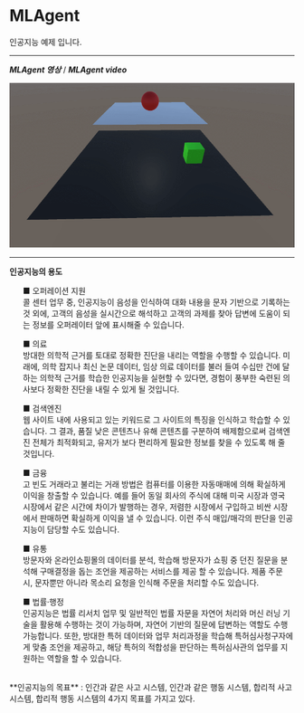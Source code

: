 # MLAgent
 인공지능 예제 입니다.

***
***MLAgent 영상*** / ***MLAgent video***

![MLAgent](./Image/GIF.gif)

***

**인공지능의 용도**

<ul> ■ 오퍼레이션 지원 <br>
콜 센터 업무 중, 인공지능이 음성을 인식하여 대화 내용을 문자 기반으로 기록하는 것 외에, 고객의 음성을 실시간으로 해석하고 고객의 과제를 찾아 답변에 도움이 되는 정보를 오퍼레이터 앞에 표시해줄 수 있습니다. <br>
</ul>

<ul>■ 의료 <br>
방대한 의학적 근거를 토대로 정확한 진단을 내리는 역할을 수행할 수 있습니다. 미래에, 의학 잡지나 최신 논문 데이터, 임상 의료 데이터를 불러 들여 수십만 건에 달하는 의학적 근거를 학습한 인공지능을 실현할 수 있다면, 경험이 풍부한 숙련된 의사보다 정확한 진단을 내릴 수 있게 될 것입니다. </br>
</ul>

<ul>■ 검색엔진 <br>
웹 사이트 내에 사용되고 있는 키워드로 그 사이트의 특징을 인식하고 학습할 수 있습니다. 그 결과, 품질 낮은 콘텐츠나 유해 콘텐츠를 구분하여 배제함으로써 검색엔진 전체가 최적화되고, 유저가 보다 편리하게 필요한 정보를 찾을 수 있도록 해 줄 것입니다. <br>
</ul>

<ul>■ 금융 <br>
고 빈도 거래라고 불리는 거래 방법은 컴퓨터를 이용한 자동매매에 의해 확실하게 이익을 창출할 수 있습니다. 예를 들어 동일 회사의 주식에 대해 미국 시장과 영국 시장에서 같은 시간에 차이가 발행하는 경우, 저렴한 시장에서 구입하고 비싼 시장에서 판매하면 확실하게 이익을 낼 수 있습니다. 이런 주식 매입/매각의 판단을 인공지능이 담당할 수도 있습니다. <br>
</ul>

<ul>■ 유통 <br>
방문자와 온라인쇼핑몰의 데이터를 분석, 학습해 방문자가 쇼핑 중 던진 질문을 분석해 구매결정을 돕는 조언을 제공하는 서비스를 제공 할 수 있습니다. 제품 주문 시, 문자뿐만 아니라 목소리 요청을 인식해 주문을 처리할 수도 있습니다. </br>
</ul>

<ul>■ 법률·행정 <br>
인공지능은 법률 리서치 업무 및 일반적인 법률 자문을 자연어 처리와 머신 러닝 기술을 활용해 수행하는 것이 가능하며, 자연어 기반의 질문에 답변하는 역할도 수행 가능합니다. 또한, 방대한 특허 데이터와 업무 처리과정을 학습해 특허심사청구자에게 맞춤 조언을 제공하고, 해당 특허의 적합성을 판단하는 특허심사관의 업무를 지원하는 역할을 할 수 있습니다. </br>
</ul>
<br>
**인공지능의 목표** : 인간과 같은 사고 시스템, 인간과 같은 행동 시스템, 합리적 사고 시스템, 합리적 행동 시스템의 4가지 목표를 가지고 있다.
 <br>